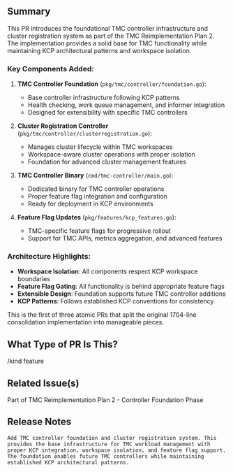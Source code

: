 <!--

Thanks for creating a pull request!
If this is your first time, please make sure to review CONTRIBUTING.MD.

-->

## Summary

This PR introduces the foundational TMC controller infrastructure and cluster registration system as part of the TMC Reimplementation Plan 2. The implementation provides a solid base for TMC functionality while maintaining KCP architectural patterns and workspace isolation.

### Key Components Added:

1. **TMC Controller Foundation** (`pkg/tmc/controller/foundation.go`):
   - Base controller infrastructure following KCP patterns
   - Health checking, work queue management, and informer integration
   - Designed for extensibility with specific TMC controllers

2. **Cluster Registration Controller** (`pkg/tmc/controller/clusterregistration.go`):
   - Manages cluster lifecycle within TMC workspaces
   - Workspace-aware cluster operations with proper isolation
   - Foundation for advanced cluster management features

3. **TMC Controller Binary** (`cmd/tmc-controller/main.go`):
   - Dedicated binary for TMC controller operations
   - Proper feature flag integration and configuration
   - Ready for deployment in KCP environments

4. **Feature Flag Updates** (`pkg/features/kcp_features.go`):
   - TMC-specific feature flags for progressive rollout
   - Support for TMC APIs, metrics aggregation, and advanced features

### Architecture Highlights:
- **Workspace Isolation**: All components respect KCP workspace boundaries
- **Feature Flag Gating**: All functionality is behind appropriate feature flags
- **Extensible Design**: Foundation supports future TMC controller additions
- **KCP Patterns**: Follows established KCP conventions for consistency

This is the first of three atomic PRs that split the original 1704-line consolidation implementation into manageable pieces.

## What Type of PR Is This?

/kind feature

## Related Issue(s)

Part of TMC Reimplementation Plan 2 - Controller Foundation Phase

## Release Notes

```
Add TMC controller foundation and cluster registration system. This provides the base infrastructure for TMC workload management with proper KCP integration, workspace isolation, and feature flag support. The foundation enables future TMC controllers while maintaining established KCP architectural patterns.
```